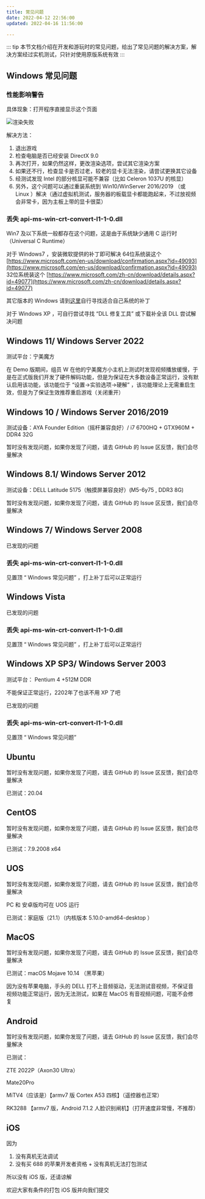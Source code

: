 ```yaml
---
title: 常见问题
date: 2022-04-12 22:56:00
updated: 2022-04-16 11:56:00

---
```


::: tip
本节文档介绍在开发和游玩时的常见问题，给出了常见问题的解决方案，解决方案经过实机测试，只针对使用原版系统有效
:::

## Windows 常见问题

### 性能影响警告

具体现象：打开程序直接显示这个页面

![渲染失败](/Doc/images/dev/常见问题/渲染失败.PNG)

解决方法：

1. 退出游戏
2. 检查电脑是否已经安装 DirectX 9.0
3. 再次打开，如果仍然这样，更改渲染选项，尝试其它渲染方案
4. 如果还不行，检查显卡是否过老，较老的显卡无法渲染，请尝试更换其它设备
5. 经测试发现 Intel 的部分核显可能不兼容（比如 Celeron 1037U 的核显）
6. 另外，这个问题可以通过重装系统到 Win10/WinServer 2016/2019 （或 Linux ）解决（通过虚拟机测试，服务器的板载显卡都能跑起来，不过放视频会非常卡，因为主板上带的显卡很菜）

### 丢失 api-ms-win-crt-convert-l1-1-0.dll

Win7 及以下系统一般都存在这个问题，这是由于系统缺少通用 C 运行时 （Universal C Runtime）

对于 Windows7 ，安装微软提供的补丁即可解决
64位系统装这个 [https://www.microsoft.com/en-us/download/confirmation.aspx?id=49093](https://www.microsoft.com/en-us/download/confirmation.aspx?id=49093)
32位系统装这个 [https://www.microsoft.com/zh-cn/download/details.aspx?id=49077](https://www.microsoft.com/zh-cn/download/details.aspx?id=49077)

其它版本的 Windows 请到[这里](https://support.microsoft.com/en-us/topic/update-for-universal-c-runtime-in-windows-c0514201-7fe6-95a3-b0a5-287930f3560c)自行寻找适合自己系统的补丁

对于 Windows XP ，可自行尝试寻找 “DLL 修复工具” 或下载补全该 DLL 尝试解决问题

## Windows 11/ Windows Server 2022

测试平台：宁美魔方

在 Demo 版期间，组员 W 在他的宁美魔方小主机上测试时发现视频播放缓慢，于是在正式版我们开发了硬件解码功能，但是为保证在大多数设备正常运行，没有默认启用该功能，该功能位于 “设置->实验选项->硬解” ，该功能理论上无需重启生效，但是为了保证生效推荐重启游戏（关闭重开）

## Windows 10 / Windows Server 2016/2019

测试设备：AYA Founder Edition（摇杆兼容良好）/ i7 6700HQ + GTX960M + DDR4 32G

暂时没有发现问题，如果你发现了问题，请去 GitHub 的 Issue 区反馈，我们会尽量解决

## Windows 8.1/ Windows Server 2012

测试设备：DELL Latitude 5175（触摸屏兼容良好）(M5-6y75 , DDR3 8G)

暂时没有发现问题，如果你发现了问题，请去 GitHub 的 Issue 区反馈，我们会尽量解决

## Windows 7/ Windows Server 2008

已发现的问题

### 丢失 api-ms-win-crt-convert-l1-1-0.dll

见置顶 “ Windows 常见问题” ，打上补丁后可以正常运行

## Windows Vista

已发现的问题

### 丢失 api-ms-win-crt-convert-l1-1-0.dll

见置顶 “ Windows 常见问题” ，打上补丁后可以正常运行

## Windows XP SP3/ Windows Server 2003

测试平台： Pentium 4 +512M DDR

不能保证正常运行，2202年了也该不用 XP 了吧

已发现的问题

### 丢失 api-ms-win-crt-convert-l1-1-0.dll

见置顶 “ Windows 常见问题”

## Ubuntu

暂时没有发现问题，如果你发现了问题，请去 GitHub 的 Issue 区反馈，我们会尽量解决

已测试：20.04

## CentOS

暂时没有发现问题，如果你发现了问题，请去 GitHub 的 Issue 区反馈，我们会尽量解决

已测试：7.9.2008 x64

## UOS

暂时没有发现问题，如果你发现了问题，请去 GitHub 的 Issue 区反馈，我们会尽量解决

PC 和 安卓版均可在 UOS 运行

已测试：家庭版（21.1）（内核版本 5.10.0-amd64-desktop ）

## MacOS

暂时没有发现问题，如果你发现了问题，请去 GitHub 的 Issue 区反馈，我们会尽量解决

已测试：macOS Mojave 10.14 （黑苹果）

因为没有苹果电脑，手头的 DELL 打不上音频驱动，无法测试音视频，不保证音视频功能正常运行，因为无法测试，如果在 MacOS 有音视频问题，可能不会修复

## Android

暂时没有发现问题，如果你发现了问题，请去 GitHub 的 Issue 区反馈，我们会尽量解决

已测试：

ZTE 2022P（Axon30 Ultra） 

Mate20Pro 

MiTV4（应该是）【armv7 版 Cortex A53 四核】（遥控器也正常）

RK3288 【armv7 版，Android 7.1.2 人脸识别闸机】（打开速度非常慢，不推荐）

## iOS

因为

1. 没有真机无法调试
2. 没有买 688 的苹果开发者资格 + 没有真机无法打包测试

所以没有 iOS 版，还请谅解

欢迎大家有条件的打包 iOS 版并向我们提交

